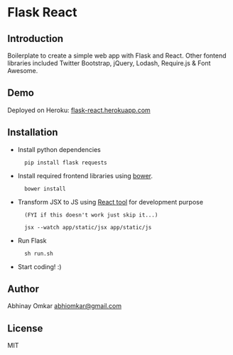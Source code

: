 Flask React
===========

Introduction
------------
Boilerplate to create a simple web app with Flask and React. Other fontend libraries included Twitter Bootstrap, jQuery, Lodash, Require.js & Font Awesome.

Demo
----
Deployed on Heroku: [flask-react.herokuapp.com](http://flask-react.herokuapp.com)

Installation
------------
* Install python dependencies
	
		pip install flask requests 

* Install required frontend libraries using [bower](http://bower.io/#install-bower).
		
		bower install 

* Transform JSX to JS using [React tool](http://facebook.github.io/react/docs/tooling-integration.html#productionizing-precompiled-jsx) for development purpose
		
		(FYI if this doesn't work just skip it...)

		jsx --watch app/static/jsx app/static/js
		
* Run Flask
		
		sh run.sh
		
* Start coding! :)

Author
------
Abhinay Omkar <abhiomkar@gmail.com>

License
-------
MIT